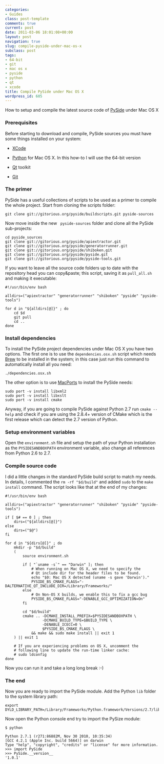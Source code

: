 ```yaml
---
categories:
- Guides
class: post-template
comments: true
current: post
date: 2011-03-06 18:01:08+00:00
layout: post
navigation: true
slug: compile-pyside-under-mac-os-x
subclass: post
tags:
- 64-bit
- git
- mac os x
- pyside
- python
- qt
- xcode
title: Compile PySide under Mac OS X
wordpress_id: 605
---
```


How to setup and compile the latest source code of [PySide](http://www.pyside.org) under Mac OS X
<!-- more -->



### Prerequisites


Before starting to download and compile, PySide sources you must have some things installed on your system:




  * [XCode](http://developer.apple.com/technologies/tools/xcode.html)


  * [Python](http://python.org/download/) for Mac OS X. In this how-to I will use the 64-bit version


  * [Qt](http://qt.nokia.com/downloads) toolkit


  * [Git](http://git-scm.com/)





### The primer


PySide has a useful collections of scripts to be used as a primer to compile the whole project. Start from cloning the scripts folder:


    git clone git://gitorious.org/pyside/buildscripts.git pyside-sources


Now move inside the new ` pyside-sources` folder and clone all the PySide sub-projects:



    cd pyside_sources
    git clone git://gitorious.org/pyside/apiextractor.git
    git clone git://gitorious.org/pyside/generatorrunner.git
    git clone git://gitorious.org/pyside/shiboken.git
    git clone git://gitorious.org/pyside/pyside.git
    git clone git://gitorious.org/pyside/pyside-tools.git



If you want to leave all the source code folders up to date with the repository head you can copy&paste; this script, saving it as `pull_all.sh` and making it executable:



    #!/usr/bin/env bash

    alldirs=("apiextractor" "generatorrunner" "shiboken" "pyside" "pyside-tools")

    for d in "${alldirs[@]}" ; do
        cd $d
        git pull
        cd ..
    done






### Install dependencies


To install the PySide project dependencies under Mac OS X you have two options.
The first one is to use the `dependencies.osx.sh` script which needs [Brew](https://github.com/mxcl/homebrew/wiki/installation) to be installed in the system; in this case just run this command to automatically install all you need:


    ./dependencies.osx.sh


The other option is to use [MacPorts](http://www.macports.org/) to install the PySide needs:



    sudo port -v install libxml2
    sudo port -v install libxslt
    sudo port -v install cmake



Anyway, if you are going to compile PySide against Python 2.7 run `cmake --help` and check if you are using the 2.8.4+ version of CMake which is the first release which can detect the 2.7 version of Python.



### Setup environment variables


Open the `environment.sh` file and setup the path of your Python installation as the `PYSIDESANDBOXPATH` environment variable, also change all references from Python 2.6 to 2.7.



### Compile source code


I did a little changes in the standard PySide build script to match my needs. In details, I commented the `rm -rf "$d/build"` and added `sudo` to the `make install` command. The script looks like that at the end of my changes:



    #!/usr/bin/env bash

    alldirs=("apiextractor" "generatorrunner" "shiboken" "pyside" "pyside-tools")

    if [ $# == 0 ] ; then
        dirs=("${alldirs[@]}")
    else
        dirs=("$@")
    fi

    for d in "${dirs[@]}" ; do
        mkdir -p "$d/build"
        (
            source environment.sh

            if [ "`uname -s`" == "Darwin" ]; then
                # When running on Mac OS X, we need to specify the
                # Qt include dir for the header files to be found.
                echo "$0: Mac OS X detected (uname -s gave 'Darwin')."
                PYSIDE_BS_CMAKE_FLAGS="-DALTERNATIVE_QT_INCLUDE_DIR=/Library/Frameworks/"
            else
                # On Non-OS X builds, we enable this to fix a gcc bug
                PYSIDE_BS_CMAKE_FLAGS="-DENABLE_GCC_OPTIMIZATION=On"
            fi

            cd "$d/build"
            cmake .. -DCMAKE_INSTALL_PREFIX=$PYSIDESANDBOXPATH \
                     -DCMAKE_BUILD_TYPE=$BUILD_TYPE \
                     -DENABLE_ICECC=0 \
                     $PYSIDE_BS_CMAKE_FLAGS \
                && make && sudo make install || exit 1
        ) || exit 1

        # If you are experiencing problems on OS X, uncomment the
        # following line to update the run-time linker cache:
        # sudo ldconfig
    done



Now you can run it and take a long long break :-)



### The end


Now you are ready to import the PySide module. Add the Python `lib` folder to the system library path:



    export DYLD_LIBRARY_PATH=/Library/Frameworks/Python.framework/Versions/2.7/lib



Now open the Python console end try to import the PySize module:



    $ python

    Python 2.7.1 (r271:86882M, Nov 30 2010, 10:35:34)
    [GCC 4.2.1 (Apple Inc. build 5664)] on darwin
    Type "help", "copyright", "credits" or "license" for more information.
    >>> import PySide
    >>> PySide.__version__
    '1.0.1'